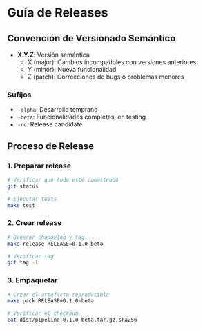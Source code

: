 # Guía de Releases

## Convención de Versionado Semántico

- **X.Y.Z**: Versión semántica
  - X (major): Cambios incompatibles con versiones anteriores
  - Y (minor): Nueva funcionalidad
  - Z (patch): Correcciones de bugs o problemas menores

### Sufijos
- `-alpha`: Desarrollo temprano
- `-beta`: Funcionalidades completas, en testing
- `-rc`: Release candidate

## Proceso de Release

### 1. Preparar release
```bash
# Verificar que todo esté commiteado
git status

# Ejecutar tests
make test
```

### 2. Crear release
```bash
# Generar changelog y tag
make release RELEASE=0.1.0-beta

# Verificar tag
git tag -l
```

### 3. Empaquetar
```bash
# Crear el artefacto reproducible
make pack RELEASE=0.1.0-beta

# Verificar el checksum
cat dist/pipeline-0.1.0-beta.tar.gz.sha256
```